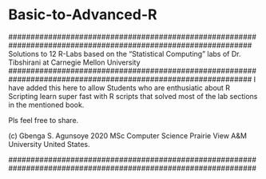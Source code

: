 # Basic-to-Advanced-R
###############################################################################################################
Solutions to 12 R-Labs based on the “Statistical Computing” labs of Dr. Tibshirani at Carnegie Mellon University
###############################################################################################################
I have added this here to allow Students who are enthusiatic about R Scripting learn super fast with R scripts that
solved most of the lab sections in the mentioned book.

Pls feel free to share.

(c) Gbenga S. Agunsoye 2020
MSc Computer Science
Prairie View A&M University
United States.


################################################################################################################
